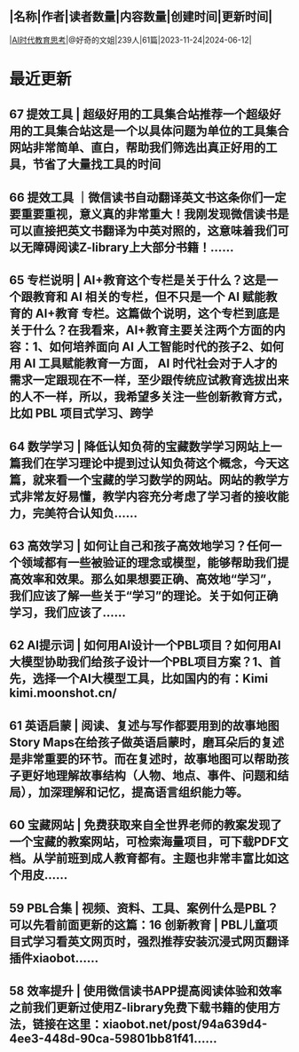 |名称|作者|读者数量|内容数量|创建时间|更新时间|
---
|[AI时代教育思考](https://xiaobot.net/p/kidstalk?refer=0b133df9-27dc-423b-8101-639049001c13)|@好奇的文姐|239人|61篇|2023-11-24|2024-06-12|

# 最近更新
## 67 提效工具 | 超级好用的工具集合站推荐一个超级好用的工具集合站这是一个以具体问题为单位的工具集合网站非常简单、直白，帮助我们筛选出真正好用的工具，节省了大量找工具的时间
## 66 提效工具 ｜微信读书自动翻译英文书这条你们一定要重要重视，意义真的非常重大！我刚发现微信读书是可以直接把英文书翻译为中英对照的，这意味着我们可以无障碍阅读Z-library上大部分书籍！......
## 65 专栏说明 | AI+教育这个专栏是关于什么？这是一个跟教育和 AI 相关的专栏，但不只是一个 AI 赋能教育的 AI+教育 专栏。这篇做个说明，这个专栏到底是关于什么？在我看来，AI+教育主要关注两个方面的内容：1、如何培养面向 AI 人工智能时代的孩子2、如何用 AI 工具赋能教育一方面， AI 时代社会对于人才的需求一定跟现在不一样，至少跟传统应试教育选拔出来的人不一样，所以，我希望多关注一些创新教育方式，比如 PBL 项目式学习、跨学
## 64 数学学习 | 降低认知负荷的宝藏数学学习网站上一篇我们在学习理论中提到过认知负荷这个概念，今天这篇，就来看一个宝藏的学习数学的网站。网站的教学方式非常友好易懂，教学内容充分考虑了学习者的接收能力，完美符合认知负......
## 63 高效学习 | 如何让自己和孩子高效地学习？任何一个领域都有一些被验证的理念或模型，能够帮助我们提高效率和效果。那么如果想要正确、高效地“学习”，我们应该了解一些关于“学习”的理论。关于如何正确学习，我们应该了......
## 62 AI提示词 | 如何用AI设计一个PBL项目？如何用AI大模型协助我们给孩子设计一个PBL项目方案？1、首先，选择一个AI大模型工具，比如国内的有：Kimi kimi.moonshot.cn/
## 61 英语启蒙 | 阅读、复述与写作都要用到的故事地图 Story Maps在给孩子做英语启蒙时，磨耳朵后的复述是非常重要的环节。而在复述时，故事地图可以帮助孩子更好地理解故事结构（人物、地点、事件、问题和结局），加深理解和记忆，提高语言组织能力等。
## 60 宝藏网站 | 免费获取来自全世界老师的教案发现了一个宝藏的教案网站，可检索海量项目，可下载PDF文档。从学前班到成人教育都有。主题也非常丰富比如这个用皮......
## 59 PBL合集 | 视频、资料、工具、案例什么是PBL？可以先看前面更新的这篇：16 创新教育 | PBL儿童项目式学习看英文网页时，强烈推荐安装沉浸式网页翻译插件xiaobot......
## 58 效率提升 | 使用微信读书APP提高阅读体验和效率之前我们更新过使用Z-library免费下载书籍的使用方法，链接在这里：xiaobot.net/post/94a639d4-4ee3-448d-90ca-59801bb81f41......

